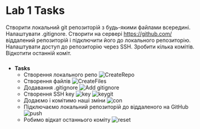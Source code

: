 # Lab 1 Tasks
Створити локальний git репозиторій з будь-якими файлами всередині. Налаштувати .gitignore. Створити на сервері https://github.com/ віддалений репозиторій і підключити його до локального репозиторію. Налаштувати доступ до репозиторію через SSH. Зробити кілька комітів. Відкотити останній коміт.
### 
- **Tasks**
  - Cтворення локального репо
    ![CreateRepo](https://github.com/DevOps-PNU/blob/master/Screenshots/createrepo.jpg)
  - Створення файлів
    ![CreateFiles](https://github.com/DevOps-PNU/blob/master/Screenshots/createfiles.jpg)
  - Додавання .gitignore
    ![Add gitignore](https://github.com/DevOps-PNU/blob/master/Screenshots/add%20gitignore.jpg)
  - Створення SSH key 
    ![key](https://github.com/DevOps-PNU/blob/master/Screenshots/add%20gitignore.jpg)
    ![keygit](https://github.com/DevOps-PNU/blob/master/Screenshots/Add%20into%20github.jpg)
  - Додаємо і комітимо наші зміни
    ![con](https://github.com/DevOps-PNU/blob/master/Screenshots/commit.jpg)
  - Підключаємо локальний репозиторій до віддаленого на GitHub
    ![push](https://github.com/DevOps-PNU/blob/master/Screenshots/push.jpg)
  - Робимо відкат останнього коміту
    ![reset](https://github.com/DevOps-PNU/blob/master/Screenshots/reset%20last%20commit.jpg)
